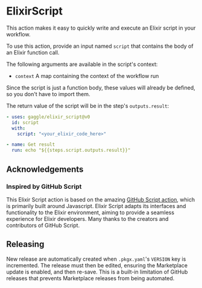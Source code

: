 # ElixirScript

This action makes it easy to quickly write and execute an Elixir script in your workflow.

To use this action, provide an input named `script` that contains the body of an Elixir function call.

The following arguments are available in the script's context:

* `context` A map containing the context of the workflow run

Since the script is just a function body, these values will already be defined, so you don't have to import them.

The return value of the script will be in the step's `outputs.result`:

```yaml
- uses: gaggle/elixir_script@v0
  id: script
  with:
    script: "<your_elixir_code_here>"

- name: Get result
  run: echo "${{steps.script.outputs.result}}"
```

## Acknowledgements

### Inspired by GitHub Script

This Elixir Script action is based on the amazing [GitHub Script action][github-script],
which is primarily built around Javascript.
Elixir Script adapts its interfaces and functionality to the Elixir environment,
aiming to provide a seamless experience for Elixir developers.
Many thanks to the creators and contributors of GitHub Script.

## Releasing

New release are automatically created when `.pkgx.yaml`'s `VERSION` key is incremented. The release must then be edited,
ensuring the Marketplace update is enabled, and then re-save. This is a built-in limitation of GitHub releases that
prevents Marketplace releases from being automated.

[github-script]: https://github.com/marketplace/actions/github-script

[tentacat]: https://github.com/edgurgel/tentacat
